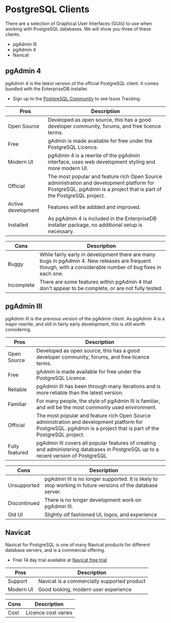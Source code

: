 PostgreSQL Clients
==================

There are a selection of Graphical User Interfaces (GUIs) to use when working with PostgreSQL databases.  We will show you three of these clients.

- pgAdmin III
- pgAdmin 4
- Navicat

pgAdmin 4
---------

pgAdmin 4 is the latest version of the official PostgreSQL client.  It comes bundled with the EnterpriseDB installer.

- Sign up to the [PostgreSQL Community](https://www.postgresql.org/account/auth/4/) to see Issue Tracking.

| Pros | Description |
| ---- | ----------- |
| Open Source | Developed as open source, this has a good developer community, forums, and free licence terms. |
| Free | gAdmin is made available for free under the PostgreSQL Licence. |
| Modern UI | pgAdmin 4 is a rewrite of the pgAdmin interface, uses web development styling and more modern UI.  |
| Official | The most popular and feature rich Open Source administration and development platform for PostgreSQL.  pgAdmin is a project that is part of the PostgreSQL project. |
| Active development | Features will be addded and improved. |
| Installed | As pgAdmin 4 is included in the EnterpriseDB installer package, no additional setup is necessary. |

| Cons | Description |
| ---- | ----------- |
| Buggy | While fairly early in development there are many bugs in pgAdmin 4.  New releases are frequent though, with a considerable number of bug fixes in each one. |
| Incomplete | There are some features within pgAdmin 4 that don't appear to be complete, or are not fully tested. |

pgAdmin III
-----------

pgAdmin III is the previous version of the pgAdmin client.  As pgAdmin 4 is a major rewrite, and still in fairly early development, this is still worth considering.

| Pros | Description |
| ---- | ----------- |
| Open Source | Developed as open source, this has a good developer community, forums, and free licence terms. |
| Free | gAdmin is made available for free under the PostgreSQL Licence. |
| Reliable | pgAdmin III has been through many iterations and is more reliable than the latest version. |
| Familiar | For many people, the style of pgAdmin III is familiar, and will be the most commonly used environment. |
| Official | The most popular and feature rich Open Source administration and development platform for PostgreSQL.  pgAdmin is a project that is part of the PostgreSQL project. |
| Fully featured | pgAdmin III covers all popular features of creating and administering databases in PostgreSQL up to a recent version of PostgreSQL |

| Cons | Description |
| ---- | ----------- |
| Unsupported | pgAdmin III is no longer supported.  It is likely to stop working in future versions of the database server.  |
| Discontinued | There is no longer development work on pgAdmin III.  |
| Old UI | Slightly olf fashioned UI, logos, and experience |

Navicat
-------

Navicat for PostgreSQL is one of many Navicat products for different database servers, and is a commercial offering.

- Free 14 day trial available at [Navicat free trial](https://www.navicat.com/download/navicat-for-postgresql)

| Pros | Description |
| ---- | ----------- |
| Support | Navicat is a commercially supported product |
| Modern UI | Good looking, modern user experience |


| Cons | Description |
| ---- | ----------- |
| Cost | Licence cost varies |